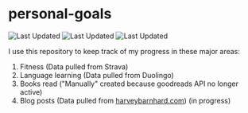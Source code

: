 # personal-goals
![Last Updated](https://img.shields.io/date/1615923019?color=FC4C02&label=Fitness%20Updated&logo=strava)
![Last Updated](https://img.shields.io/date/1615923019?color=7ac70c&label=Language%20Updated&logo=duolingo)
![Last Updated](https://img.shields.io/date/1615923019?color=e9e5cd&label=Books%20Updated&logo=goodreads)

I use this repository to keep track of my progress in these major areas:

1. Fitness (Data pulled from Strava)
2. Language learning (Data pulled from Duolingo)
3. Books read ("Manually" created because goodreads API no longer active)
4. Blog posts (Data pulled from [harveybarnhard.com](https://harveybarnhard.com)) (in progress)
